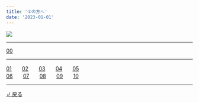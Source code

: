 ```yaml
---
title: '①の方へ'
date: '2023-01-01'
---
```

![](/images/1.jpg)
***
[00](/posts/1-00)
***
[01](/posts/1-01)　　[02](/posts/1-02)　　[03](/posts/1-03)　　[04](/posts/1-04)　　[05](/posts/1-05)  
[06](/posts/1-06)　　[07](/posts/1-07)　　[08](/posts/1-08)　　[09](/posts/1-09)　　[10](/posts/1-10)
***
[ ↲ 戻る ](https://01234567890.thebase.in/about)
